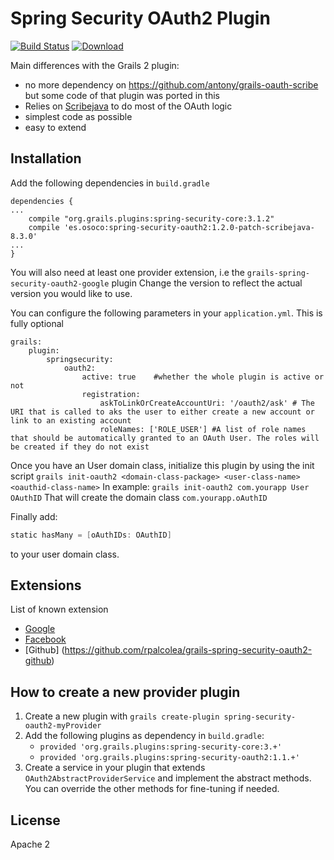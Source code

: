 Spring Security OAuth2 Plugin
=======
[![Build Status](https://travis-ci.org/MatrixCrawler/grails-spring-security-oauth2.svg?branch=master)](https://travis-ci.org/MatrixCrawler/grails-spring-security-oauth2) [ ![Download](https://api.bintray.com/packages/matrixcrawler/plugins/spring-security-oauth2/images/download.svg) ](https://bintray.com/matrixcrawler/plugins/spring-security-oauth2/_latestVersion)

Main differences with the Grails 2 plugin:

- no more dependency on https://github.com/antony/grails-oauth-scribe but some code of that plugin was ported in this
- Relies on [Scribejava](https://github.com/scribejava/scribejava) to do most of the OAuth logic
- simplest code as possible
- easy to extend

Installation
------------
Add the following dependencies in `build.gradle`
```
dependencies {
...
    compile "org.grails.plugins:spring-security-core:3.1.2"
    compile 'es.osoco:spring-security-oauth2:1.2.0-patch-scribejava-8.3.0'
...
}
```
You will also need at least one provider extension, i.e the `grails-spring-security-oauth2-google` plugin
Change the version to reflect the actual version you would like to use.

You can configure the following parameters in your `application.yml`. This is fully optional
```
grails:
    plugin:
        springsecurity:
            oauth2:
                active: true    #whether the whole plugin is active or not
                registration:
                    askToLinkOrCreateAccountUri: '/oauth2/ask' # The URI that is called to aks the user to either create a new account or link to an existing account
                    roleNames: ['ROLE_USER'] #A list of role names that should be automatically granted to an OAuth User. The roles will be created if they do not exist
```

Once you have an User domain class, initialize this plugin by using the init script `grails init-oauth2 <domain-class-package> <user-class-name> <oauthid-class-name>`
In example: `grails init-oauth2 com.yourapp User OAuthID`
That will create the domain class `com.yourapp.oAuthID`

Finally add:
```groovy
static hasMany = [oAuthIDs: OAuthID]
```
to your user domain class.

Extensions
----------

List of known extension
* [Google](https://github.com/MatrixCrawler/grails-spring-security-oauth2-google)
* [Facebook](https://github.com/MatrixCrawler/grails-spring-security-oauth2-facebook)
* [Github] (https://github.com/rpalcolea/grails-spring-security-oauth2-github)


How to create a new provider plugin
-----------------------------------
1. Create a new plugin with `grails create-plugin spring-security-oauth2-myProvider`
2. Add the following plugins as dependency in `build.gradle`:
    * `provided 'org.grails.plugins:spring-security-core:3.+'`
    * `provided 'org.grails.plugins:spring-security-oauth2:1.1.+'`
3. Create a service in your plugin that extends `OAuth2AbstractProviderService` and implement the abstract methods. You can override the other methods for fine-tuning if needed.


License
-------

Apache 2
